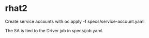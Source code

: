 # rhat2

Create service accounts with oc apply -f specs/service-account.yaml

The SA is tied to the Driver job in specs/job.yaml.
